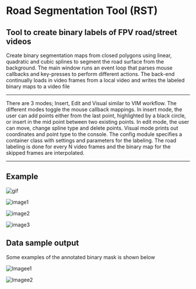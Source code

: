# Road Segmentation Tool (RST)

## Tool to create binary labels of FPV road/street videos

Create binary segmentation maps from closed polygons using linear, quadratic and cubic splines to segment the road surface from the background. The main window runs an event loop that parses mouse callbacks and key-presses to perform different actions. The back-end continually loads in video frames from a local video and writes the labeled binary maps to a video file

---

There are 3 modes; Insert, Edit and Visual similar to VIM workflow. The different modes toggle the mouse callback mappings. In insert mode, the user can add points either from the last point, highlighted by a black circle, or insert in the mid point between two existing points. In edit mode, the user can move, change spline type and delete points. Visual mode prints out coordinates and point type to the console. The config module specifies a container class with settings and parameters for the labeling. The road labeling is done for every N video frames and the binary map for the skipped frames are interpolated.

---

## **Example**

![gif](https://i.imgur.com/YTKJCPz.gif)

![image1](https://i.imgur.com/buGHTAG.png)

![image2](https://i.imgur.com/MSgpsXX.png)

![image3](https://i.imgur.com/ALxZfjm.png)

## **Data sample output**

Some examples of the annotated binary mask is shown below

![Imagee1](https://github.com/user-attachments/assets/3de4e8bf-15ab-492d-8a5b-d52e0d2c979e)

![Imagee2](https://github.com/user-attachments/assets/907afe8a-ee7d-4cb1-a819-4d669ce762ab)

